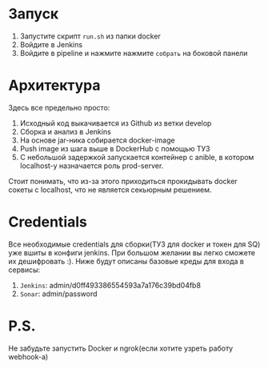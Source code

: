 # Запуск
1. Запустите скрипт `run.sh` из папки docker
2. Войдите в Jenkins
3. Войдите в pipeline и нажмите нажмите `собрать` на боковой панели

# Архитектура
Здесь все предельно просто:
1. Исходный код выкачивается из Github из ветки develop
2. Сборка и анализ в Jenkins
3. На основе jar-ника собирается docker-image
4. Push image из шага выше в DockerHub с помощью ТУЗ
5. С небольшой задержкой запускается контейнер с anible, в котором localhost-у назначается роль prod-server. 

Стоит понимать, что из-за этого приходиться прокидывать docker сокеты с localhost, что не является секьюрным решением.

# Credentials
Все необходимые credentials для сборки(ТУЗ для docker и токен для SQ) уже вшиты в конфиги jenkins. При большом желании вы легко сможете их дешифровать :). Ниже будут описаны базовые креды для входа в сервисы:

1. `Jenkins`: admin/d0ff493386554593a7a176c39bd04fb8
2. `Sonar`: admin/password

# P.S.
Не забудьте запустить Docker и ngrok(если хотите узреть работу webhook-а)
